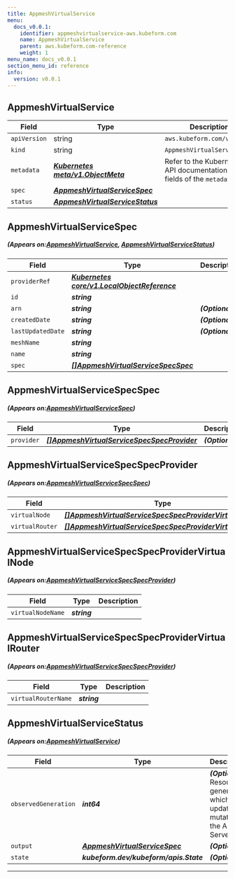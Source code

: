 ```yaml
---
title: AppmeshVirtualService
menu:
  docs_v0.0.1:
    identifier: appmeshvirtualservice-aws.kubeform.com
    name: AppmeshVirtualService
    parent: aws.kubeform.com-reference
    weight: 1
menu_name: docs_v0.0.1
section_menu_id: reference
info:
  version: v0.0.1
---
```


## AppmeshVirtualService
| Field | Type | Description |
| ------ | ----- | ----------- |
| `apiVersion` | string | `aws.kubeform.com/v1alpha1` |
|    `kind` | string | `AppmeshVirtualService` |
| `metadata` | ***[Kubernetes meta/v1.ObjectMeta](https://kubernetes.io/docs/reference/generated/kubernetes-api/v1.13/#objectmeta-v1-meta)***|Refer to the Kubernetes API documentation for the fields of the `metadata` field.|
| `spec` | ***[AppmeshVirtualServiceSpec](#AppmeshVirtualServiceSpec)***||
| `status` | ***[AppmeshVirtualServiceStatus](#AppmeshVirtualServiceStatus)***||
## AppmeshVirtualServiceSpec
##### (Appears on:[AppmeshVirtualService](#AppmeshVirtualService), [AppmeshVirtualServiceStatus](#AppmeshVirtualServiceStatus))
| Field | Type | Description |
| ------ | ----- | ----------- |
| `providerRef` | ***[Kubernetes core/v1.LocalObjectReference](https://kubernetes.io/docs/reference/generated/kubernetes-api/v1.13/#localobjectreference-v1-core)***||
| `id` | ***string***||
| `arn` | ***string***| ***(Optional)*** |
| `createdDate` | ***string***| ***(Optional)*** |
| `lastUpdatedDate` | ***string***| ***(Optional)*** |
| `meshName` | ***string***||
| `name` | ***string***||
| `spec` | ***[[]AppmeshVirtualServiceSpecSpec](#AppmeshVirtualServiceSpecSpec)***||
## AppmeshVirtualServiceSpecSpec
##### (Appears on:[AppmeshVirtualServiceSpec](#AppmeshVirtualServiceSpec))
| Field | Type | Description |
| ------ | ----- | ----------- |
| `provider` | ***[[]AppmeshVirtualServiceSpecSpecProvider](#AppmeshVirtualServiceSpecSpecProvider)***| ***(Optional)*** |
## AppmeshVirtualServiceSpecSpecProvider
##### (Appears on:[AppmeshVirtualServiceSpecSpec](#AppmeshVirtualServiceSpecSpec))
| Field | Type | Description |
| ------ | ----- | ----------- |
| `virtualNode` | ***[[]AppmeshVirtualServiceSpecSpecProviderVirtualNode](#AppmeshVirtualServiceSpecSpecProviderVirtualNode)***| ***(Optional)*** |
| `virtualRouter` | ***[[]AppmeshVirtualServiceSpecSpecProviderVirtualRouter](#AppmeshVirtualServiceSpecSpecProviderVirtualRouter)***| ***(Optional)*** |
## AppmeshVirtualServiceSpecSpecProviderVirtualNode
##### (Appears on:[AppmeshVirtualServiceSpecSpecProvider](#AppmeshVirtualServiceSpecSpecProvider))
| Field | Type | Description |
| ------ | ----- | ----------- |
| `virtualNodeName` | ***string***||
## AppmeshVirtualServiceSpecSpecProviderVirtualRouter
##### (Appears on:[AppmeshVirtualServiceSpecSpecProvider](#AppmeshVirtualServiceSpecSpecProvider))
| Field | Type | Description |
| ------ | ----- | ----------- |
| `virtualRouterName` | ***string***||
## AppmeshVirtualServiceStatus
##### (Appears on:[AppmeshVirtualService](#AppmeshVirtualService))
| Field | Type | Description |
| ------ | ----- | ----------- |
| `observedGeneration` | ***int64***| ***(Optional)*** Resource generation, which is updated on mutation by the API Server.|
| `output` | ***[AppmeshVirtualServiceSpec](#AppmeshVirtualServiceSpec)***| ***(Optional)*** |
| `state` | ***kubeform.dev/kubeform/apis.State***| ***(Optional)*** |
---
